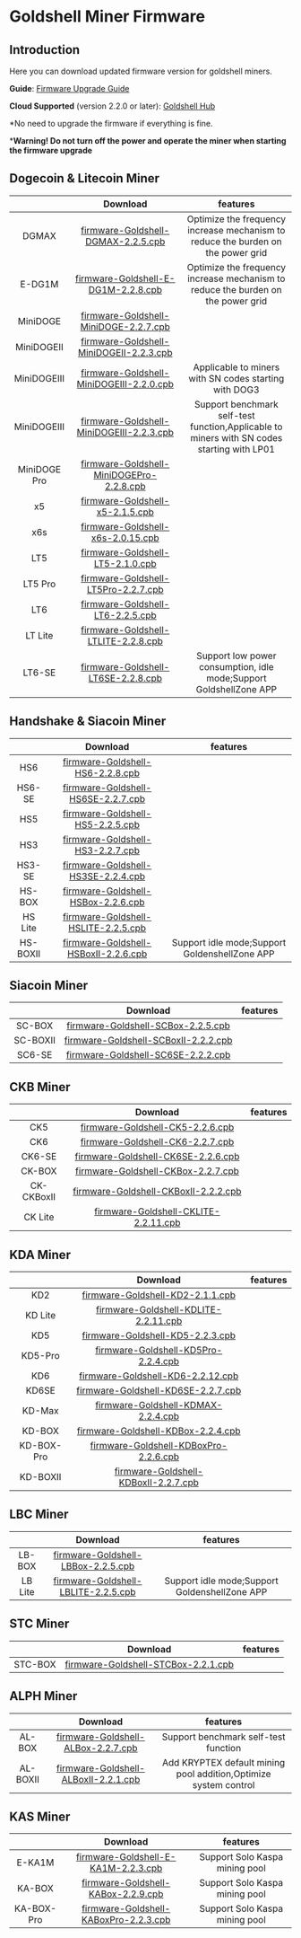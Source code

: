 #  Goldshell Miner Firmware 

## Introduction


Here you can download updated firmware version for goldshell miners.



**Guide**: [Firmware Upgrade Guide](https://www.goldshell.com/upgrade-firmware/)

**Cloud Supported** (version 2.2.0 or later): [Goldshell Hub](https://hub.goldshell.com/login)


*No need to upgrade the firmware if everything is fine.

***Warning! Do not turn off the power and operate the miner when starting the firmware upgrade**  

## Dogecoin & Litecoin Miner


|                              |                                                                       Download                                                                        |features | 
|:----------------------------------------------------------:|:-----------------------------------------------------------------------------------------------------------------------------------------------------:|:-----------------------------------------------------------------------------------------------------------------------------------------------------:|
|   DGMAX        |    [firmware-Goldshell-DGMAX-2.2.5.cpb](https://raw.githubusercontent.com/goldshellminer/firmware/master/Dogecoin-%26-Litecoin-Miner/Goldshell-DGMAX/firmware-Goldshell-DGMAX-2.2.5.cpb) |  Optimize the frequency increase mechanism to reduce the burden on the power grid |
|   E-DG1M        |    [firmware-Goldshell-E-DG1M-2.2.8.cpb](https://raw.githubusercontent.com/goldshellminer/firmware/master/Dogecoin-%26-Litecoin-Miner/Goldshell-E-DG1M/firmware-Goldshell-E-DG1M-2.2.8.cpb) |  Optimize the frequency increase mechanism to reduce the burden on the power grid |
|   MiniDOGE          |    [firmware-Goldshell-MiniDOGE-2.2.7.cpb](https://raw.githubusercontent.com/goldshellminer/firmware/master/Dogecoin-%26-Litecoin-Miner/Goldshell-MiniDOGE/firmware-Goldshell-MiniDOGE-2.2.7.cpb)    | 
|   MiniDOGEⅡ           |    [firmware-Goldshell-MiniDOGEⅡ-2.2.3.cpb](https://raw.githubusercontent.com/goldshellminer/firmware/master/Dogecoin-%26-Litecoin-Miner/Goldshell-MiniDOGEⅡ/firmware-Goldshell-MiniDOGEⅡ-2.2.3.cpb)    | 
|   MiniDOGEⅢ            |    [firmware-Goldshell-MiniDOGEⅢ-2.2.0.cpb](https://raw.githubusercontent.com/goldshellminer/firmware/master/Dogecoin-%26-Litecoin-Miner/Goldshell-MiniDOGEⅢ/firmware-Goldshell-MiniDOGEⅢ-2.2.0.cpb)    |  Applicable to miners with SN codes starting with DOG3|
|   MiniDOGEⅢ       |    [firmware-Goldshell-MiniDOGEⅢ-2.2.3.cpb](https://raw.githubusercontent.com/goldshellminer/firmware/master/Dogecoin-%26-Litecoin-Miner/Goldshell-MiniDOGEⅢ/firmware-Goldshell-MiniDOGEⅢ-2.2.3.cpb)    |  Support benchmark self-test function,Applicable to miners with SN codes starting with LP01|
| MiniDOGE Pro    | [firmware-Goldshell-MiniDOGEPro-2.2.8.cpb](https://raw.githubusercontent.com/goldshellminer/firmware/master/Dogecoin-%26-Litecoin-Miner/Goldshell-MiniDOGEPro/firmware-Goldshell-MiniDOGEPro-2.2.8.cpb) | 
|      x5                 |          [firmware-Goldshell-x5-2.1.5.cpb](https://raw.githubusercontent.com/goldshellminer/firmware/master/Dogecoin-%26-Litecoin-Miner/Goldshell-x5/firmware-Goldshell-x5-2.1.5.cpb)          | 
|     x6s                   |        [firmware-Goldshell-x6s-2.0.15.cpb](https://raw.githubusercontent.com/goldshellminer/firmware/master/Dogecoin-%26-Litecoin-Miner/Goldshell-x6s/firmware-Goldshell-x6s-2.0.15.cpb)        | 
|     LT5        |         [firmware-Goldshell-LT5-2.1.0.cpb](https://raw.githubusercontent.com/goldshellminer/firmware/master/Dogecoin-%26-Litecoin-Miner/Goldshell-LT5/firmware-Goldshell-LT5-2.1.0.cpb)         | 
|   LT5 Pro    |      [firmware-Goldshell-LT5Pro-2.2.7.cpb](https://raw.githubusercontent.com/goldshellminer/firmware/master/Dogecoin-%26-Litecoin-Miner/Goldshell-LT5Pro/firmware-Goldshell-LT5Pro-2.2.7.cpb)      | 
|     LT6                |         [firmware-Goldshell-LT6-2.2.5.cpb](https://raw.githubusercontent.com/goldshellminer/firmware/master/Dogecoin-%26-Litecoin-Miner/Goldshell-LT6/firmware-Goldshell-LT6-2.2.5.cpb)         | 
|   LT Lite            |      [firmware-Goldshell-LTLITE-2.2.8.cpb](https://raw.githubusercontent.com/goldshellminer/firmware/master/Dogecoin-%26-Litecoin-Miner/Goldshell-LTLITE/firmware-Goldshell-LTLITE-2.2.8.cpb)      | 
|     LT6-SE            |         [firmware-Goldshell-LT6SE-2.2.8.cpb](https://raw.githubusercontent.com/goldshellminer/firmware/master/Dogecoin-%26-Litecoin-Miner/Goldshell-LT6SE/firmware-Goldshell-LT6SE-2.2.8.cpb)         | Support low power consumption, idle mode;Support GoldshellZone APP|


## Handshake & Siacoin Miner

|                                                   |                                                                 Download                                                                  | features | 
|:--------------------------------------------------------------------------------------------------:|:-----------------------------------------------------------------------------------------------------------------------------------------:|:-----------------------------------------------------------------------------------------------------------------------------------------:|
|   HS6                                     |   [firmware-Goldshell-HS6-2.2.8.cpb](https://raw.githubusercontent.com/goldshellminer/firmware/master/Handshake-%26-Siacoin-Miner/Goldshell-HS6/firmware-Goldshell-HS6-2.2.8.cpb)   | 
|   HS6-SE                                    |   [firmware-Goldshell-HS6SE-2.2.7.cpb](https://raw.githubusercontent.com/goldshellminer/firmware/master/Handshake-%26-Siacoin-Miner/Goldshell-HS6SE/firmware-Goldshell-HS6SE-2.2.7.cpb)   | 
|   HS5                                   |   [firmware-Goldshell-HS5-2.2.5.cpb](https://raw.githubusercontent.com/goldshellminer/firmware/master/Handshake-%26-Siacoin-Miner/Goldshell-HS5/firmware-Goldshell-HS5-2.2.5.cpb)   | 
|   HS3                                |   [firmware-Goldshell-HS3-2.2.7.cpb](https://raw.githubusercontent.com/goldshellminer/firmware/master/Handshake-%26-Siacoin-Miner/Goldshell-HS3/firmware-Goldshell-HS3-2.2.7.cpb)   | 
| HS3-SE                              | [firmware-Goldshell-HS3SE-2.2.4.cpb](https://raw.githubusercontent.com/goldshellminer/firmware/master/Handshake-%26-Siacoin-Miner/Goldshell-HS3SE/firmware-Goldshell-HS3SE-2.2.4.cpb) | 
| HS-BOX                                | [firmware-Goldshell-HSBox-2.2.6.cpb](https://raw.githubusercontent.com/goldshellminer/firmware/master/Handshake-%26-Siacoin-Miner/Goldshell-HSBox/firmware-Goldshell-HSBox-2.2.6.cpb) | 
| HS Lite                                | [firmware-Goldshell-HSLITE-2.2.5.cpb](https://raw.githubusercontent.com/goldshellminer/firmware/master/Handshake-%26-Siacoin-Miner/Goldshell-HSLITE/firmware-Goldshell-HSLITE-2.2.5.cpb) | 
| HS-BOXⅡ                                | [firmware-Goldshell-HSBoxⅡ-2.2.6.cpb](https://raw.githubusercontent.com/goldshellminer/firmware/master/Handshake-%26-Siacoin-Miner/Goldshell-HSBoxⅡ/firmware-Goldshell-HSBoxⅡ-2.2.6.cpb) | Support idle mode;Support GoldenshellZone APP|


## Siacoin Miner
|                   |  Download | features | 
|  :------------------------------------------:| :----:  |:----:  |
| SC-BOX   |  [firmware-Goldshell-SCBox-2.2.5.cpb](https://raw.githubusercontent.com/goldshellminer/firmware/master/Siacoin-Miner/Goldshell-SCBox/firmware-Goldshell-SCBox-2.2.5.cpb)  | 
| SC-BOXⅡ   |  [firmware-Goldshell-SCBoxⅡ-2.2.2.cpb](https://raw.githubusercontent.com/goldshellminer/firmware/master/Siacoin-Miner/Goldshell-SCBoxⅡ/firmware-Goldshell-SCBoxⅡ-2.2.2.cpb)  | 
|  SC6-SE  |   [firmware-Goldshell-SC6SE-2.2.2.cpb](https://raw.githubusercontent.com/goldshellminer/firmware/master/Siacoin-Miner/Goldshell-SC6SE/firmware-Goldshell-SC6SE-2.2.2.cpb)   |

## CKB Miner

  

|                        |                                                                   Download                                                                    | features | 
|:-------------------------------------------:|:---------------------------------------------------------------------------------------------------------------------------------------------:|:---------------------------------------------------------------------------------------------------------------------------------------------:|
|   CK5      |     [firmware-Goldshell-CK5-2.2.6.cpb](https://raw.githubusercontent.com/goldshellminer/firmware/master/CKB-Miner/Goldshell-CK5/firmware-Goldshell-CK5-2.2.6.cpb)     | 
|   CK6      |     [firmware-Goldshell-CK6-2.2.7.cpb](https://raw.githubusercontent.com/goldshellminer/firmware/master/CKB-Miner/Goldshell-CK6/firmware-Goldshell-CK6-2.2.7.cpb)     | 
| CK6-SE   |   [firmware-Goldshell-CK6SE-2.2.6.cpb](https://raw.githubusercontent.com/goldshellminer/firmware/master/CKB-Miner/Goldshell-CK6SE/firmware-Goldshell-CK6SE-2.2.6.cpb)   | 
| CK-BOX    |   [firmware-Goldshell-CKBox-2.2.7.cpb](https://raw.githubusercontent.com/goldshellminer/firmware/master/CKB-Miner/Goldshell-CKBox/firmware-Goldshell-CKBox-2.2.7.cpb)   | 
| CK-CKBoxⅡ   |   [firmware-Goldshell-CKBoxⅡ-2.2.2.cpb](https://raw.githubusercontent.com/goldshellminer/firmware/master/CKB-Miner/Goldshell-CKBoxⅡ/firmware-Goldshell-CKBoxⅡ-2.2.2.cpb)   | 
| CK Lite | [firmware-Goldshell-CKLITE-2.2.11.cpb](https://raw.githubusercontent.com/goldshellminer/firmware/master/CKB-Miner/Goldshell-CKLITE/firmware-Goldshell-CKLITE-2.2.11.cpb) | 


## KDA Miner

|                              |                                                                    Download                                                                     | features | 
|:-----------------------------------------------------:|:-----------------------------------------------------------------------------------------------------------------------------------------------:|:-----------------------------------------------------------------------------------------------------------------------------------------------:|
|    KD2     |      [firmware-Goldshell-KD2-2.1.1.cpb](https://raw.githubusercontent.com/goldshellminer/firmware/master/KDA-Miner/Goldshell-KD2/firmware-Goldshell-KD2-2.1.1.cpb)      | 
|  KD Lite      |   [firmware-Goldshell-KDLITE-2.2.11.cpb](https://raw.githubusercontent.com/goldshellminer/firmware/master/KDA-Miner/Goldshell-KDLITE/firmware-Goldshell-KDLITE-2.2.11.cpb)   | 
|    KD5     |      [firmware-Goldshell-KD5-2.2.3.cpb](https://raw.githubusercontent.com/goldshellminer/firmware/master/KDA-Miner/Goldshell-KD5/firmware-Goldshell-KD5-2.2.3.cpb)      | 
|    KD5-Pro             |      [firmware-Goldshell-KD5Pro-2.2.4.cpb](https://raw.githubusercontent.com/goldshellminer/firmware/master/KDA-Miner/Goldshell-KD5Pro/firmware-Goldshell-KD5Pro-2.2.4.cpb)      | 
|    KD6       |     [firmware-Goldshell-KD6-2.2.12.cpb](https://raw.githubusercontent.com/goldshellminer/firmware/master/KDA-Miner/Goldshell-KD6/firmware-Goldshell-KD6-2.2.12.cpb)     | 
|   KD6SE     |    [firmware-Goldshell-KD6SE-2.2.7.cpb](https://raw.githubusercontent.com/goldshellminer/firmware/master/KDA-Miner/Goldshell-KD6SE/firmware-Goldshell-KD6SE-2.2.7.cpb)    | 
|   KD-Max        |    [firmware-Goldshell-KDMAX-2.2.4.cpb](https://raw.githubusercontent.com/goldshellminer/firmware/master/KDA-Miner/Goldshell-KDMAX/firmware-Goldshell-KDMAX-2.2.4.cpb)    | 
|   KD-BOX    |    [firmware-Goldshell-KDBox-2.2.4.cpb](https://raw.githubusercontent.com/goldshellminer/firmware/master/KDA-Miner/Goldshell-KDBox/firmware-Goldshell-KDBox-2.2.4.cpb)    |
| KD-BOX-Pro   | [firmware-Goldshell-KDBoxPro-2.2.6.cpb](https://raw.githubusercontent.com/goldshellminer/firmware/master/KDA-Miner/Goldshell-KDBoxPro/firmware-Goldshell-KDBoxPro-2.2.6.cpb) |
|   KD-BOXⅡ       |    [firmware-Goldshell-KDBoxⅡ-2.2.7.cpb](https://raw.githubusercontent.com/goldshellminer/firmware/master/KDA-Miner/Goldshell-KDBoxⅡ/firmware-Goldshell-KDBoxⅡ-2.2.7.cpb)    |
 
  
## LBC Miner

|          |  Download | features | 
| :----: | :----:  |:----:  |
| LB-BOX  | [firmware-Goldshell-LBBox-2.2.5.cpb](https://raw.githubusercontent.com/goldshellminer/firmware/master/LBC-Miner/Goldshell-LBBox/firmware-Goldshell-LBBox-2.2.5.cpb)| 
| LB Lite  | [firmware-Goldshell-LBLITE-2.2.5.cpb](https://raw.githubusercontent.com/goldshellminer/firmware/master/LBC-Miner/Goldshell-LBLITE/firmware-Goldshell-LBLITE-2.2.5.cpb)| Support idle mode;Support GoldenshellZone APP|

## STC Miner

|      |  Download | features | 
|  :----: | :----:  |:----:  |
| STC-BOX | [firmware-Goldshell-STCBox-2.2.1.cpb](https://raw.githubusercontent.com/goldshellminer/firmware/master/STC-Miner/firmware-Goldshell-STCBox-2.2.1.cpb)| 

## ALPH Miner

|     |  Download | features | 
|  :----:  | :----:  |:----:  |
| AL-BOX | [firmware-Goldshell-ALBox-2.2.7.cpb](https://raw.githubusercontent.com/goldshellminer/firmware/master/ALPH-Miner/Goldshell-ALBox/firmware-Goldshell-ALBox-2.2.7.cpb)| Support benchmark self-test function| 
| AL-BOXⅡ  | [firmware-Goldshell-ALBoxⅡ-2.2.1.cpb](https://raw.githubusercontent.com/goldshellminer/firmware/master/ALPH-Miner/Goldshell-ALBoxⅡ/firmware-Goldshell-ALBoxⅡ-2.2.1.cpb)|Add KRYPTEX default mining pool addition,Optimize system control|

## KAS Miner

|     |  Download | features | 
|  :----:  | :----:  |:----:  |
| E-KA1M   | [firmware-Goldshell-E-KA1M-2.2.3.cpb](https://raw.githubusercontent.com/goldshellminer/firmware/master/KAS-Miner/Goldshell-E-KA1M/firmware-Goldshell-E-KA1M-2.2.3.cpb)| Support Solo Kaspa mining pool|
| KA-BOX  | [firmware-Goldshell-KABox-2.2.9.cpb](https://raw.githubusercontent.com/goldshellminer/firmware/master/KAS-Miner/Goldshell-KABox/firmware-Goldshell-KABox-2.2.9.cpb)| Support Solo Kaspa mining pool| 
| KA-BOX-Pro   | [firmware-Goldshell-KABoxPro-2.2.3.cpb](https://raw.githubusercontent.com/goldshellminer/firmware/master/KAS-Miner/Goldshell-KABoxPro/firmware-Goldshell-KABoxPro-2.2.3.cpb)| Support Solo Kaspa mining pool| 





